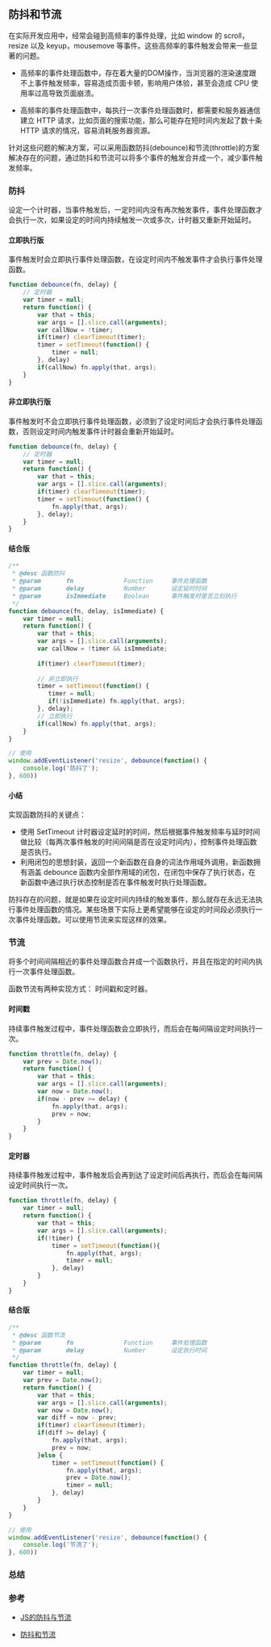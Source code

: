 ## 防抖和节流

在实际开发应用中，经常会碰到高频率的事件处理，比如 window 的 scroll， resize 以及 keyup，mousemove 等事件。这些高频率的事件触发会带来一些显著的问题。

* 高频率的事件处理函数中，存在着大量的DOM操作，当浏览器的渲染速度跟不上事件触发频率，容易造成页面卡顿，影响用户体验，甚至会造成 CPU 使用率过高导致页面崩溃。

* 高频率的事件处理函数中，每执行一次事件处理函数时，都需要和服务器通信建立 HTTP 请求，比如页面的搜索功能，那么可能存在短时间内发起了数十条 HTTP 请求的情况，容易消耗服务器资源。

针对这些问题的解决方案，可以采用函数防抖(debounce)和节流(throttle)的方案解决存在的问题，通过防抖和节流可以将多个事件的触发合并成一个，减少事件触发频率。

### 防抖

设定一个计时器，当事件触发后，一定时间内没有再次触发事件，事件处理函数才会执行一次，如果设定的时间内持续触发一次或多次，计时器又重新开始延时。

#### 立即执行版

事件触发时会立即执行事件处理函数，在设定时间内不触发事件才会执行事件处理函数。

```javascript
function debounce(fn, delay) {
    // 定时器
    var timer = null;
    return function() {
        var that = this;
        var args = [].slice.call(arguments);
        var callNow = !timer;
        if(timer) clearTimeout(timer);
        timer = setTimeout(function() {
            timer = null;
        }, delay)
        if(callNow) fn.apply(that, args);
    }
}
```



#### 非立即执行版

事件触发时不会立即执行事件处理函数，必须到了设定时间后才会执行事件处理函数，否则设定时间内触发事件计时器会重新开始延时。

```javascript
function debounce(fn, delay) {
    // 定时器
    var timer = null;
    return function() {
        var that = this;
        var args = [].slice.call(arguments);
        if(timer) clearTimeout(timer);
        timer = setTimeout(function() {
            fn.apply(that, args);
        }, delay);
    }
}
```

#### 结合版

```javascript
/**
 * @desc 函数防抖
 * @param       fn              Function     事件处理函数
 * @param       delay           Number       设定延时时间
 * @param       isImmediate     Boolean      事件触发时是否立刻执行
 */
function debounce(fn, delay, isImmediate) {
    var timer = null;
    return function() {
        var that = this;
        var args = [].slice.call(arguments);
        var callNow = !timer && isImmediate;
        
        if(timer) clearTimeout(timer);
        
        // 非立即执行
        timer = setTimeout(function() {
           timer = null;
           if(!isImmediate) fn.apply(that, args);
        }, delay);
        // 立即执行
        if(callNow) fn.apply(that, args);
    }
}

// 使用
window.addEventListener('resize', debounce(function() {
    console.log('防抖了');
}, 600))
```



#### 小结

实现函数防抖的关键点：

* 使用 SetTimeout 计时器设定延时的时间，然后根据事件触发频率与延时时间做比较（每两次事件触发的时间间隔是否在设定时间内），控制事件处理函数是否执行。
* 利用闭包的思想封装，返回一个新函数在自身的词法作用域外调用，新函数拥有涵盖 debounce 函数内全部作用域的闭包，在闭包中保存了执行状态，在新函数中通过执行状态控制是否在事件触发时执行处理函数。



防抖存在的问题，就是如果在设定时间内持续的触发事件，那么就存在永远无法执行事件处理函数的情况。某些场景下实际上更希望能够在设定的时间段必须执行一次事件处理函数。可以使用节流来实现这样的效果。



### 节流

将多个时间间隔相近的事件处理函数合并成一个函数执行，并且在指定的时间内执行一次事件处理函数。 

函数节流有两种实现方式： 时间戳和定时器。

#### 时间戳

持续事件触发过程中，事件处理函数会立即执行，而后会在每间隔设定时间执行一次。

```javascript
function throttle(fn, delay) {
    var prev = Date.now();
    return function() {
        var that = this;
        var args = [].slice.call(arguments);
        var now = Date.now();
        if(now - prev >= delay) {
            fn.apply(that, args);
            prev = now;
        }
    }
}
```

#### 定时器

持续事件触发过程中，事件触发后会再到达了设定时间后再执行，而后会在每间隔设定时间执行一次。

```javascript
function throttle(fn, delay) {
    var timer = null;
    return function() {
        var that = this;
        var args = [].slice.call(arguments);
        if(!timer) {
            timer = setTimeout(function(){
                fn.apply(that, args);
                timer = null;
            }, delay)
        }
    }
}
```

#### 结合版

```javascript
/**
 * @desc 函数节流
 * @param       fn              Function     事件处理函数
 * @param       delay           Number       设定执行时间
 */
function throttle(fn, delay) {
    var timer = null;
    var prev = Date.now();
    return function() {
        var that = this;
        var args = [].slice.call(arguments);
        var now = Date.now();
        var diff = now - prev;
        if(timer) clearTimeout(timer);
        if(diff >= delay) {
            fn.apply(that, args);
            prev = now;
        }else {
            timer = setTimeout(function() {
                fn.apply(that, args);
            	prev = Date.now();
                timer = null;
            }, delay)
        }
    }
}

// 使用
window.addEventListener('resize', debounce(function() {
    console.log('节流了');
}, 600))
```



### 总结





### 参考

* [JS的防抖与节流](https://mp.weixin.qq.com/s/Vkshf-nEDwo2ODUJhxgzVA)

* [防抖和节流](https://github.com/sophiayang1997/notebook/blob/master/src/JavaScript/%E9%98%B2%E6%8A%96%E5%92%8C%E8%8A%82%E6%B5%81.md)